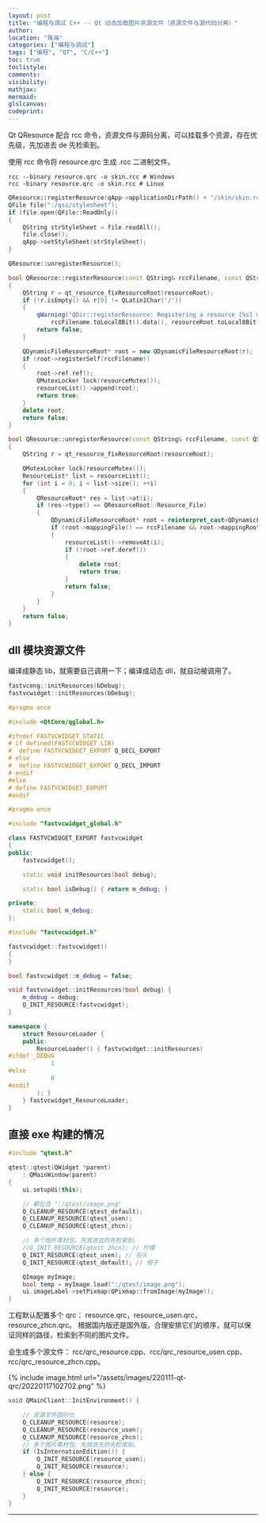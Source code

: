 ```yaml
---
layout: post
title: "编程与调试 C++ -- Qt 动态加载图片资源文件（资源文件与源代码分离）"
author:
location: "珠海"
categories: ["编程与调试"]
tags: ["编程", "QT", "C/C++"]
toc: true
toclistyle:
comments:
visibility:
mathjax:
mermaid:
glslcanvas:
codeprint:
---
```


Qt QResource 配合 rcc 命令，资源文件与源码分离，可以挂载多个资源，存在优先级，先加进去 de 先检索到。

使用 rcc 命令将 resource.qrc 生成 .rcc 二进制文件。
```
rcc --binary resource.qrc -o skin.rcc # Windows
rcc -binary resource.qrc -o skin.rcc # Linux
```

```cpp
QResource::registerResource(qApp->applicationDirPath() + "/skin/skin.rcc");
QFile file(":/qss/stylesheet");
if (file.open(QFile::ReadOnly))
{
    QString strStyleSheet = file.readAll();
    file.close();
    qApp->setStyleSheet(strStyleSheet);
}

QResource::unregisterResource();
```

```cpp
bool QResource::registerResource(const QString& rccFilename, const QString& resourceRoot)
{
    QString r = qt_resource_fixResourceRoot(resourceRoot);
    if (!r.isEmpty() && r[0] != QLatin1Char('/'))
    {
        qWarning("QDir::registerResource: Registering a resource [%s] must be rooted in an absolute path (start  with /) [%s]",
            rccFilename.toLocal8Bit().data(), resourceRoot.toLocal8Bit().data());
        return false;
    }

    QDynamicFileResourceRoot* root = new QDynamicFileResourceRoot(r);
    if (root->registerSelf(rccFilename))
    {
        root->ref.ref();
        QMutexLocker lock(resourceMutex());
        resourceList()->append(root);
        return true;
    }
    delete root;
    return false;
}

bool QResource::unregisterResource(const QString& rccFilename, const QString& resourceRoot)
{
    QString r = qt_resource_fixResourceRoot(resourceRoot);

    QMutexLocker lock(resourceMutex());
    ResourceList* list = resourceList();
    for (int i = 0; i < list->size(); ++i)
    {
        QResourceRoot* res = list->at(i);
        if (res->type() == QResourceRoot::Resource_File)
        {
            QDynamicFileResourceRoot* root = reinterpret_cast<QDynamicFileResourceRoot*>(res);
            if (root->mappingFile() == rccFilename && root->mappingRoot() == r)
            {
                resourceList()->removeAt(i);
                if (!root->ref.deref())
                {
                    delete root;
                    return true;
                }
                return false;
            }
        }
    }
    return false;
}
```


## dll 模块资源文件

编译成静态 lib，就需要自己调用一下；编译成动态 dll，就自动被调用了。

```cpp
fastvceng::initResources(bDebug);
fastvcwidget::initResources(bDebug);
```

```cpp
#pragma once

#include <QtCore/qglobal.h>

#ifndef FASTVCWIDGET_STATIC
# if defined(FASTVCWIDGET_LIB)
#  define FASTVCWIDGET_EXPORT Q_DECL_EXPORT
# else
#  define FASTVCWIDGET_EXPORT Q_DECL_IMPORT
# endif
#else
# define FASTVCWIDGET_EXPORT
#endif
```

```cpp
#pragma once

#include "fastvcwidget_global.h"

class FASTVCWIDGET_EXPORT fastvcwidget
{
public:
    fastvcwidget();

    static void initResources(bool debug);

    static bool isDebug() { return m_debug; }

private:
    static bool m_debug;
};
```

```cpp
#include "fastvcwidget.h"

fastvcwidget::fastvcwidget()
{
}

bool fastvcwidget::m_debug = false;

void fastvcwidget::initResources(bool debug) {
    m_debug = debug;
    Q_INIT_RESOURCE(fastvcwidget);
}

namespace {
    struct ResourceLoader {
    public:
        ResourceLoader() { fastvcwidget::initResources(
#ifdef _DEBUG
            1
#else
            0
#endif
        ); }
    } fastvcwidget_ResourceLoader;
}
```


## 直接 exe 构建的情况

```cpp
#include "qtest.h"

qtest::qtest(QWidget *parent)
    : QMainWindow(parent)
{
    ui.setupUi(this);

    // 都包含 ":/qtest/image.png"
    Q_CLEANUP_RESOURCE(qtest_default);
    Q_CLEANUP_RESOURCE(qtest_usen);
    Q_CLEANUP_RESOURCE(qtest_zhcn);

    // 多个图片素材包，先放进去的先检索到。
    //Q_INIT_RESOURCE(qtest_zhcn); // 柠檬
    Q_INIT_RESOURCE(qtest_usen); // 石头
    Q_INIT_RESOURCE(qtest_default); // 橙子

    QImage myImage;
    bool temp = myImage.load(":/qtest/image.png");
    ui.imageLabel->setPixmap(QPixmap::fromImage(myImage));
}
```

工程默认配置多个 qrc：
resource.qrc，resource_usen.qrc，resource_zhcn.qrc。
根据国内版还是国外版，合理安排它们的顺序，就可以保证同样的路径，检索到不同的图片文件。

会生成多个源文件：
rcc/qrc_resource.cpp、rcc/qrc_resource_usen.cpp、rcc/qrc_resource_zhcn.cpp。

{% include image.html url="/assets/images/220111-qt-qrc/20220117102702.png" %}

```cpp
void QMainClient::InitEnvironment() {

    // 资源文件国际化
    Q_CLEANUP_RESOURCE(resource);
    Q_CLEANUP_RESOURCE(resource_usen);
    Q_CLEANUP_RESOURCE(resource_zhcn);
    // 多个图片素材包，先放进去的先检索到。
    if (IsInternationEdition()) {
        Q_INIT_RESOURCE(resource_usen);
        Q_INIT_RESOURCE(resource);
    } else {
        Q_INIT_RESOURCE(resource_zhcn);
        Q_INIT_RESOURCE(resource);
    }
}
```



<hr class='reviewline'/>
<p class='reviewtip'><script type='text/javascript' src='{% include relref.html url="/assets/reviewjs/blogs/2022-01-11-qt-qrc.md.js" %}'></script></p>
